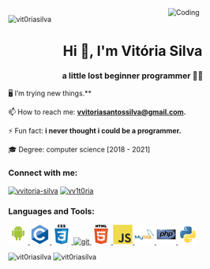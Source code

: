 <img align="right" alt="Coding" width="180" src="https://i.pinimg.com/originals/f0/f0/d9/f0f0d932d6e39c7af5aa305cbd8da735.gif">
<p align="left"> <img src="https://komarev.com/ghpvc/?username=vit0riasilva&label=Profile%20views&color=0e75b6&style=flat" alt="vit0riasilva" /> </p>
<h1 align="center">Hi 👋, I'm Vitória Silva</h1>
<h3 align="center">a little lost beginner programmer 🤯🤖</h3>


🖥️ I’m trying new things.**

📫 How to reach me: **vvitoriasantossilva@gmail.com.**

⚡ Fun fact: **i never thought i could be a programmer.**

🎓 Degree: computer science [2018 - 2021]

<h3 align="left">Connect with me:</h3>
<p align="left">
<a href="https://codepen.io/vvitoria-silva" target="blank"><img align="center" src="https://raw.githubusercontent.com/rahuldkjain/github-profile-readme-generator/master/src/images/icons/Social/codepen.svg" alt="vvitoria-silva" height="30" width="40" /></a>
<a href="https://instagram.com/vvit0r1a" target="blank"><img align="center" src="https://raw.githubusercontent.com/rahuldkjain/github-profile-readme-generator/master/src/images/icons/Social/instagram.svg" alt="vv1t0ria" height="30" width="40" /></a>
</p>

<h3 align="left">Languages and Tools:</h3>
<p align="left"> <a href="https://developer.android.com" target="_blank" rel="noreferrer"> <img src="https://raw.githubusercontent.com/devicons/devicon/master/icons/android/android-original-wordmark.svg" alt="android" width="40" height="40"/> </a> <a href="https://www.cprogramming.com/" target="_blank" rel="noreferrer"> <img src="https://raw.githubusercontent.com/devicons/devicon/master/icons/c/c-original.svg" alt="c" width="40" height="40"/> </a> <a href="https://www.w3schools.com/css/" target="_blank" rel="noreferrer"> <img src="https://raw.githubusercontent.com/devicons/devicon/master/icons/css3/css3-original-wordmark.svg" alt="css3" width="40" height="40"/> </a> <a href="https://git-scm.com/" target="_blank" rel="noreferrer"> <img src="https://www.vectorlogo.zone/logos/git-scm/git-scm-icon.svg" alt="git" width="40" height="40"/> </a> <a href="https://www.w3.org/html/" target="_blank" rel="noreferrer"> <img src="https://raw.githubusercontent.com/devicons/devicon/master/icons/html5/html5-original-wordmark.svg" alt="html5" width="40" height="40"/> </a> <a href="https://developer.mozilla.org/en-US/docs/Web/JavaScript" target="_blank" rel="noreferrer"> <img src="https://raw.githubusercontent.com/devicons/devicon/master/icons/javascript/javascript-original.svg" alt="javascript" width="40" height="40"/> </a> <a href="https://www.mysql.com/" target="_blank" rel="noreferrer"> <img src="https://raw.githubusercontent.com/devicons/devicon/master/icons/mysql/mysql-original-wordmark.svg" alt="mysql" width="40" height="40"/> </a> <a href="https://www.php.net" target="_blank" rel="noreferrer"> <img src="https://raw.githubusercontent.com/devicons/devicon/master/icons/php/php-original.svg" alt="php" width="40" height="40"/> </a> <a href="https://www.python.org" target="_blank" rel="noreferrer"> <img src="https://raw.githubusercontent.com/devicons/devicon/master/icons/python/python-original.svg" alt="python" width="40" height="40"/> </a> </p>

<p><img align="left" src="https://github-readme-stats.vercel.app/api/top-langs?username=vit0riasilva&theme=moltack&show_icons=true&locale=en&layout=compact" alt="vit0riasilva" /></p>

<p>&nbsp;<img align="rigth" src="https://github-readme-stats.vercel.app/api?username=vit0riasilva&theme=moltack&show_icons=true&locale=en" alt="vit0riasilva" /></p>

